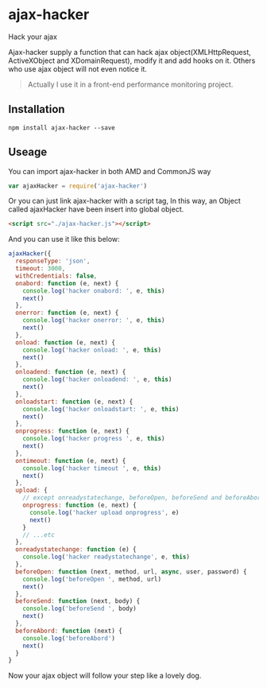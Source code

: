 # ajax-hacker
Hack your ajax

Ajax-hacker supply a function that can hack ajax object(XMLHttpRequest, ActiveXObject and XDomainRequest), modify it and add hooks on it. Others who use ajax object will not even notice it.

> Actually I use it in a front-end performance monitoring project.

## Installation

```shell
npm install ajax-hacker --save
```

## Useage

You can import ajax-hacker in both AMD and CommonJS way

```js
var ajaxHacker = require('ajax-hacker')
```

Or you can just link ajax-hacker with a script tag, In this way, an Object called ajaxHacker have been insert into global object.

```html
<script src="./ajax-hacker.js"></script>
```

And you can use it like this below:

```js
ajaxHacker({
  responseType: 'json',
  timeout: 3000,
  withCredentials: false,
  onabord: function (e, next) {
    console.log('hacker onabord: ', e, this)
    next()
  },
  onerror: function (e, next) {
    console.log('hacker onerror: ', e, this)
    next()
  },
  onload: function (e, next) {
    console.log('hacker onload: ', e, this)
    next()
  },
  onloadend: function (e, next) {
    console.log('hacker onloadend: ', e, this)
    next()
  },
  onloadstart: function (e, next) {
    console.log('hacker onloadstart: ', e, this)
    next()
  },
  onprogress: function (e, next) {
    console.log('hacker progress ', e, this)
    next()
  },
  ontimeout: function (e, next) {
    console.log('hacker timeout ', e, this)
    next()
  },
  upload: {
    // except onreadystatechange, beforeOpen, beforeSend and beforeAbord, upload object support the same hooks as xhr object
    onprogress: function (e, next) {
      console.log('hacker upload onprogress', e)
      next()
    }
    // ...etc
  },
  onreadystatechange: function (e) {
    console.log('hacker readystatechange', e, this)
  },
  beforeOpen: function (next, method, url, async, user, password) {
    console.log('beforeOpen ', method, url)
    next()
  },
  beforeSend: function (next, body) {
    console.log('beforeSend ', body)
    next()
  },
  beforeAbord: function (next) {
    console.log('beforeAbord')
    next()
  }
}
```

Now your ajax object will follow your step like a lovely dog.

